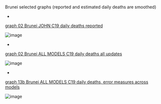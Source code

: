 Brunei selected graphs (reported and estimated daily deaths are smoothed) 

*

[graph 02 Brunei JOHN C19 daily deaths reported](https://github.com/pourmalek/CovidLongitudinal/blob/main/output/countries/Brunei/graph%2002%20Brunei%20JOHN%20C19%20daily%20deaths%20reported.pdf)

![image](https://github.com/pourmalek/CovidLongitudinal/assets/30849720/de462d76-41d7-4b75-97d4-f87d5fa866f8)

*

[graph 02 Brunei ALL MODELS C19 daily deaths all updates](https://github.com/pourmalek/CovidLongitudinal/blob/main/output/countries/Brunei/graph%2002%20Brunei%20ALL%20MODELS%20C19%20daily%20deaths%20all%20updates.pdf)

![image](https://github.com/pourmalek/CovidLongitudinal/assets/30849720/4eed5fcc-8fda-4659-80cb-ba9352f31b2c)

*

[graph 13b Brunei ALL MODELS C19 daily deaths, error measures across models](https://github.com/pourmalek/CovidLongitudinal/blob/main/output/countries/Brunei/graph%2013b%20Brunei%20ALL%20MODELS%20C19%20daily%20deaths%2C%20error%20measures%20across%20models.pdf)

![image](https://github.com/pourmalek/CovidLongitudinal/assets/30849720/46e5c89c-8963-45ca-9175-748e17d87939)

